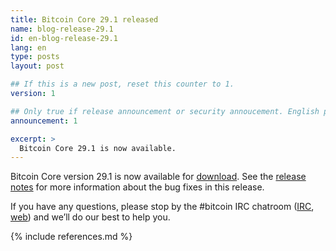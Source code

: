 ```yaml
---
title: Bitcoin Core 29.1 released
name: blog-release-29.1
id: en-blog-release-29.1
lang: en
type: posts
layout: post

## If this is a new post, reset this counter to 1.
version: 1

## Only true if release announcement or security annoucement. English posts only
announcement: 1

excerpt: >
  Bitcoin Core 29.1 is now available.
---
```

Bitcoin Core version 29.1 is now available for [download][download
page].  See the [release notes][] for more information about the
bug fixes in this release.

If you have any questions, please stop by the #bitcoin IRC chatroom
([IRC][irc], [web][web irc]) and we’ll do our best to help you.

[release notes]: /en/releases/29.1/
[IRC]: irc://irc.libera.chat/bitcoin
[web irc]: https://web.libera.chat/#bitcoin
[download page]: /en/download

{% include references.md %}

